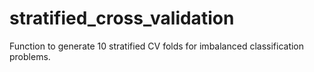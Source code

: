 # stratified_cross_validation
Function to generate 10 stratified CV folds for imbalanced classification problems.
